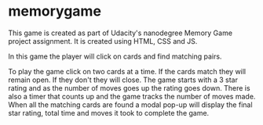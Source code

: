 # memorygame

This game is created as part of Udacity's nanodegree Memory Game project assignment. It is created using HTML, CSS and JS. 

In this game the player will click on cards and find matching pairs. 

To play the game click on two cards at a time. If the cards match they will remain open. If they don't they will close. The game starts with a 3 star rating and as the number of moves goes up the rating goes down. There is also a timer that counts up and the game tracks the number of moves made. When all the matching cards are found a modal pop-up will display the final star rating, total time and moves it took to complete the game. 
